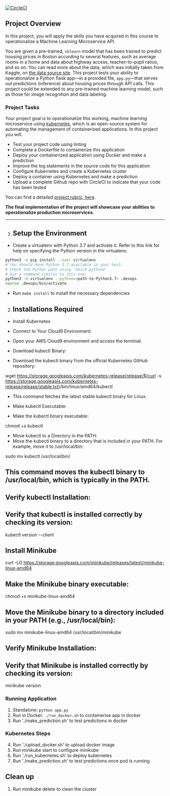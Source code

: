 [![CircleCI](https://dl.circleci.com/status-badge/img/gh/github-1d/Project_4_ML/tree/main.svg?style=svg)](https://dl.circleci.com/status-badge/redirect/gh/github-1d/Project_4_ML/tree/main)

## Project Overview

In this project, you will apply the skills you have acquired in this course to operationalize a Machine Learning Microservice API. 

You are given a pre-trained, `sklearn` model that has been trained to predict housing prices in Boston according to several features, such as average rooms in a home and data about highway access, teacher-to-pupil ratios, and so on. You can read more about the data, which was initially taken from Kaggle, on [the data source site](https://www.kaggle.com/c/boston-housing). This project tests your ability to operationalize a Python flask app—in a provided file, `app.py`—that serves out predictions (inference) about housing prices through API calls. This project could be extended to any pre-trained machine learning model, such as those for image recognition and data labeling.

### Project Tasks

Your project goal is to operationalize this working, machine learning microservice using [kubernetes](https://kubernetes.io/), which is an open-source system for automating the management of containerized applications. In this project you will:
* Test your project code using linting
* Complete a Dockerfile to containerize this application
* Deploy your containerized application using Docker and make a prediction
* Improve the log statements in the source code for this application
* Configure Kubernetes and create a Kubernetes cluster
* Deploy a container using Kubernetes and make a prediction
* Upload a complete Github repo with CircleCI to indicate that your code has been tested

You can find a detailed [project rubric, here](https://review.udacity.com/#!/rubrics/2576/view).

**The final implementation of the project will showcase your abilities to operationalize production microservices.**

---

1. ## Setup the Environment

* Create a virtualenv with Python 3.7 and activate it. Refer to this link for help on specifying the Python version in the virtualenv. 
```bash
python3 -m pip install --user virtualenv
# You should have Python 3.7 available in your host. 
# Check the Python path using `which python3`
# Use a command similar to this one:
python3 -m virtualenv --python=<path-to-Python3.7> .devops
source .devops/bin/activate
```
* Run `make install` to install the necessary dependencies

2. ## Installations Required

* Install Kubernetes
* Connect to Your Cloud9 Environment:
* Open your AWS Cloud9 environment and access the terminal.

* Download kubectl Binary:
* Download the kubectl binary from the official Kubernetes GitHub repository:

wget https://storage.googleapis.com/kubernetes-release/release/$(curl -s https://storage.googleapis.com/kubernetes-release/release/stable.txt)/bin/linux/amd64/kubectl
* This command fetches the latest stable kubectl binary for Linux.

* Make kubectl Executable:
* Make the kubectl binary executable:

chmod +x kubectl

* Move kubectl to a Directory in the PATH:
* Move the kubectl binary to a directory that is included in your PATH. For example, move it to /usr/local/bin:

sudo mv kubectl /usr/local/bin/
## This command moves the kubectl binary to /usr/local/bin, which is typically in the PATH.

## Verify kubectl Installation:
## Verify that kubectl is installed correctly by checking its version:

kubectl version --client

## Install Minikube
curl -LO https://storage.googleapis.com/minikube/releases/latest/minikube-linux-amd64
## Make the Minikube binary executable:

chmod +x minikube-linux-amd64
## Move the Minikube binary to a directory included in your PATH (e.g., /usr/local/bin):

sudo mv minikube-linux-amd64 /usr/local/bin/minikube
## Verify Minikube Installation:
## Verify that Minikube is installed correctly by checking its version:

minikube version

### Running Application

1. Standalone:  `python app.py`
2. Run in Docker:  `./run_docker.sh` to containerise app in docker
3. Run './make_prediction.sh' to test predictions in docker

### Kubernetes Steps

4. Run './upload_docker.sh' to upload docker image
5. Run minikube start to configure minikube
6. Run './run_kubernetes.sh' to deploy kubernetes
7. Run './make_prediction.sh' to test predictions once pod is running

## Clean up

1. Run minikube delete to clean the cluster

